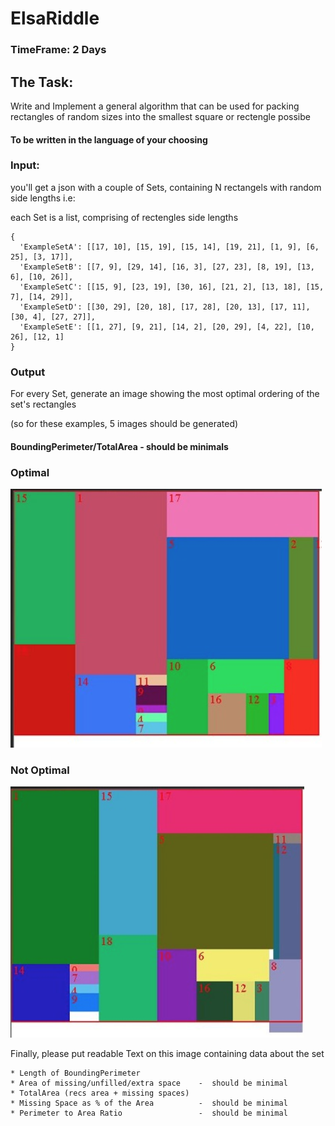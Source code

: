 # ElsaRiddle

### TimeFrame: 2 Days

## The Task:
Write and Implement a general algorithm that can be used for packing rectangles of random sizes into the smallest square or rectengle possibe
#### To be written in the language of your choosing

### Input:
you'll get a json with a couple of Sets, containing N rectangels with random side lengths i.e:

each Set is a list, comprising of rectengles side lengths

    {
      'ExampleSetA': [[17, 10], [15, 19], [15, 14], [19, 21], [1, 9], [6, 25], [3, 17]],
      'ExampleSetB': [[7, 9], [29, 14], [16, 3], [27, 23], [8, 19], [13, 6], [10, 26]], 
      'ExampleSetC': [[15, 9], [23, 19], [30, 16], [21, 2], [13, 18], [15, 7], [14, 29]], 
      'ExampleSetD': [[30, 29], [20, 18], [17, 28], [20, 13], [17, 11], [30, 4], [27, 27]], 
      'ExampleSetE': [[1, 27], [9, 21], [14, 2], [20, 29], [4, 22], [10, 26], [12, 1]
    }
    
### Output
For every Set, generate an image showing the most optimal ordering of the set's rectangles

(so for these examples, 5 images should be generated)
#### BoundingPerimeter/TotalArea - should be minimals

### Optimal
![](images/optimal.png)
### Not Optimal
![](images/not_optimal.png)

Finally, please put readable Text on this image containing data about the set

    * Length of BoundingPerimeter             
    * Area of missing/unfilled/extra space    -  should be minimal
    * TotalArea (recs area + missing spaces)  
    * Missing Space as % of the Area          -  should be minimal
    * Perimeter to Area Ratio                 -  should be minimal
